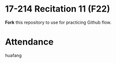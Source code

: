 # 17-214 Recitation 11 (F22)
**Fork** this repository to use for practicing Github flow.

# Attendance
huafang
